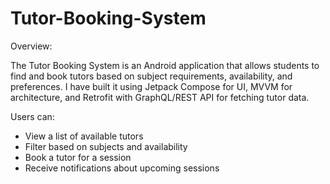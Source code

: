 # Tutor-Booking-System
Overview:

The Tutor Booking System is an Android application that allows students to find and book tutors based on subject requirements, availability, and preferences.
I have built it using Jetpack Compose for UI, MVVM for architecture, and Retrofit with GraphQL/REST API for fetching tutor data.

Users can:
* View a list of available tutors
* Filter based on subjects and availability
* Book a tutor for a session
* Receive notifications about upcoming sessions
